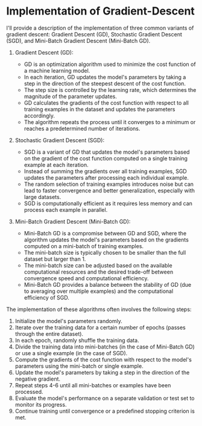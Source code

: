 # Implementation of Gradient-Descent
I'll provide a description of the implementation of three common variants of gradient descent: Gradient Descent (GD), Stochastic Gradient Descent (SGD), and Mini-Batch Gradient Descent (Mini-Batch GD).

1. Gradient Descent (GD):
   - GD is an optimization algorithm used to minimize the cost function of a machine learning model.
   - In each iteration, GD updates the model's parameters by taking a step in the direction of the steepest descent of the cost function.
   - The step size is controlled by the learning rate, which determines the magnitude of the parameter updates.
   - GD calculates the gradients of the cost function with respect to all training examples in the dataset and updates the parameters accordingly.
   - The algorithm repeats the process until it converges to a minimum or reaches a predetermined number of iterations.

2. Stochastic Gradient Descent (SGD):
   - SGD is a variant of GD that updates the model's parameters based on the gradient of the cost function computed on a single training example at each iteration.
   - Instead of summing the gradients over all training examples, SGD updates the parameters after processing each individual example.
   - The random selection of training examples introduces noise but can lead to faster convergence and better generalization, especially with large datasets.
   - SGD is computationally efficient as it requires less memory and can process each example in parallel.

3. Mini-Batch Gradient Descent (Mini-Batch GD):
   - Mini-Batch GD is a compromise between GD and SGD, where the algorithm updates the model's parameters based on the gradients computed on a mini-batch of training examples.
   - The mini-batch size is typically chosen to be smaller than the full dataset but larger than 1.
   - The mini-batch size can be adjusted based on the available computational resources and the desired trade-off between convergence speed and computational efficiency.
   - Mini-Batch GD provides a balance between the stability of GD (due to averaging over multiple examples) and the computational efficiency of SGD.

The implementation of these algorithms often involves the following steps:
1. Initialize the model's parameters randomly.
2. Iterate over the training data for a certain number of epochs (passes through the entire dataset).
3. In each epoch, randomly shuffle the training data.
4. Divide the training data into mini-batches (in the case of Mini-Batch GD) or use a single example (in the case of SGD).
5. Compute the gradients of the cost function with respect to the model's parameters using the mini-batch or single example.
6. Update the model's parameters by taking a step in the direction of the negative gradient.
7. Repeat steps 4-6 until all mini-batches or examples have been processed.
8. Evaluate the model's performance on a separate validation or test set to monitor its progress.
9. Continue training until convergence or a predefined stopping criterion is met.


